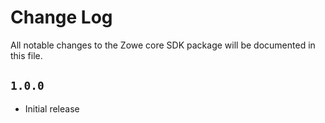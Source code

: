 # Change Log

All notable changes to the Zowe core SDK package will be documented in this file.

## `1.0.0`

- Initial release
